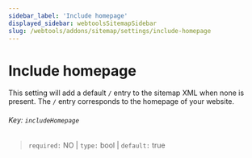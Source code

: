 ```yaml
---
sidebar_label: 'Include homepage'
displayed_sidebar: webtoolsSitemapSidebar
slug: /webtools/addons/sitemap/settings/include-homepage
---
```


# Include homepage

This setting will add a default `/` entry to the sitemap XML when none is present. The `/` entry corresponds to the homepage of your website.

###### Key: `includeHomepage`

> `required:` NO | `type:` bool | `default:` true
